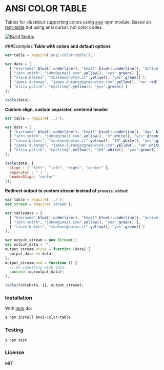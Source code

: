 ANSI COLOR TABLE
================
Tables for cli/stdout supporting colors using [ansi](https://github.com/TooTallNate/ansi.js) npm module.
Based on [text-table](https://github.com/substack/text-table) but using ansi cursor, not color codes.

[![Build Status](https://travis-ci.org/quimcalpe/reusable-templates.png)](https://travis-ci.org/quimcalpe/ansi-color-table)

###Examples
**Table with colors and default options**
```javascript
var table = require('ansi-color-table');

var data = [
  [ "Username".blue().underline(), "Email".blue().underline(), "active".blue().underline() ],
  [ "john.smith", "john@gimail.com".yellow(), "yes".green() ],
  [ "steve.balmes", "sbalmes@hotma.il".yellow(), "yes".green() ],
  [ "james.durango", "james.durango@greenvine.com".yellow(), "no".red() ],
  [ "elisa.polite", "epolite@".yellow(), "yes".green() ]
];

table(data);
```
**Custom align, custom separator, centered header**
```javascript
var table = require('../');

var data = [
  [ "Username".blue().underline(), "Email".blue().underline(), "Age".blue().underline(), "Active".blue().underline() ],
  [ "john.smith", "john@gimail.com".yellow(), "9".white(), "yes".green() ],
  [ "steve.balmes", "sbalmes@hotma.il".yellow(), "19".white(), "yes".green() ],
  [ "james.durango", "james.durango@greenvine.com".yellow(), "99".white(), "no".red() ],
  [ "elisa.polite", "epolite@".yellow(), "109".white(), "yes".green() ]
];

table(data, {
  align : [ "left", "left", "right", "center" ],
  separator : " | ",
  headerAlign: "center"
});
```
**Redirect output to custom stream instead of `process.stdout`**
```javascript
var table = require('../');
var Stream = require('stream');

var tableData = [
  [ "Username".blue().underline(), "Email".blue().underline(), "active".blue().underline() ],
  [ "john.smith", "john@gimail.com".yellow(), "yes".green() ],
  [ "steve.balmes", "sbalmes@hotma.il".yellow(), "yes".green() ]
];

var output_stream = new Stream();
var output_data = "";
output_stream.write = function (data) {
  output_data += data;
};
output_stream.end = function () {
  // do something with data
  console.log(output_data);
};

table(tableData, {}, output_stream);
```
### Installation
With [npm](https://npmjs.org) do:
```bash
$ npm install ansi-color-table
```

### Testing
```bash
$ npm test
```

### License
MIT